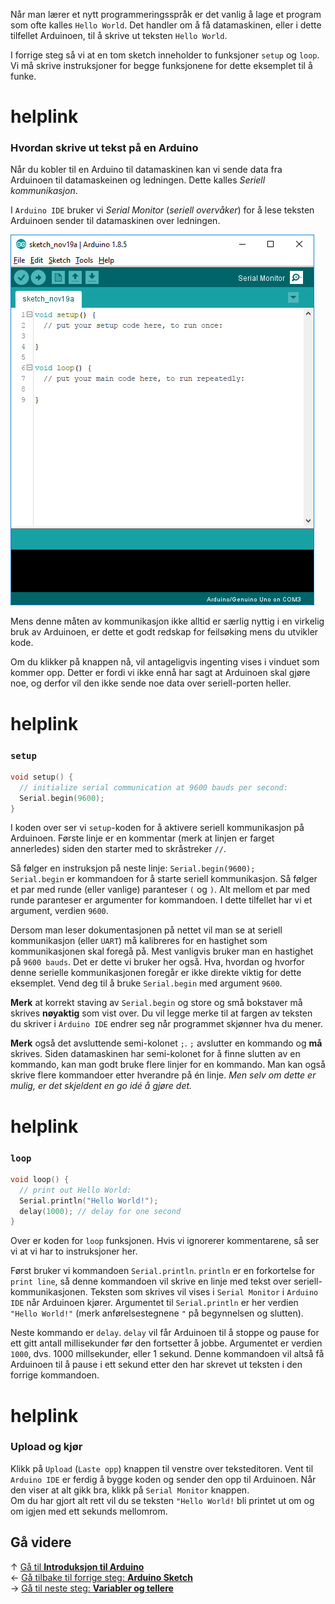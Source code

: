 Når man lærer et nytt programmeringsspråk er det vanlig å lage et program som ofte kalles `Hello World`. Det handler om å få datamaskinen, eller i dette tilfellet Arduinoen, til å skrive ut teksten `Hello World`.

I forrige steg så vi at en tom sketch inneholder to funksjoner `setup` og `loop`. Vi må skrive instruksjoner for begge funksjonene for dette eksemplet til å funke.

# helplink

### Hvordan skrive ut tekst på en Arduino

Når du kobler til en Arduino til datamaskinen kan vi sende data fra Arduinoen til datamaskeinen og ledningen. Dette kalles *Seriell kommunikasjon*.

I `Arduino IDE` bruker vi *Serial Monitor* (*seriell overvåker*) for å lese teksten Arduinoen sender til datamaskinen over ledningen.

![Menyknapp for Serial Monitor][serial-monitor-button]

Mens denne måten av kommunikasjon ikke alltid er særlig nyttig i en virkelig bruk av Arduinoen, er dette et godt redskap for feilsøking mens du utvikler kode.

Om du klikker på knappen nå, vil antageligvis ingenting vises i vinduet som kommer opp. Detter er fordi vi ikke ennå har sagt at Arduinoen skal gjøre noe, og derfor vil den ikke sende noe data over seriell-porten heller.

# helplink

### `setup`

``` cpp
void setup() {
  // initialize serial communication at 9600 bauds per second:
  Serial.begin(9600);
}
```

I koden over ser vi `setup`-koden for å aktivere seriell kommunikasjon på Arduinoen. Første linje er en kommentar (merk at linjen er farget annerledes) siden den starter med to skråstreker `//`.

Så følger en instruksjon på neste linje: `Serial.begin(9600);`  
`Serial.begin` er kommandoen for å starte seriell kommunikasjon. Så følger et par med runde (eller vanlige) paranteser `(` og `)`. Alt mellom et par med runde paranteser er argumenter for kommandoen. I dette tilfellet har vi et argument, verdien `9600`.

Dersom man leser dokumentasjonen på nettet vil man se at seriell kommunikasjon (eller `UART`) må kalibreres for en hastighet som kommunikasjonen skal foregå på. Mest vanligvis bruker man en hastighet på `9600 bauds`. Det er dette vi bruker her også. Hva, hvordan og hvorfor denne serielle kommunikasjonen foregår er ikke direkte viktig for dette eksemplet. Vend deg til å bruke `Serial.begin` med argument `9600`.

**Merk** at korrekt staving av `Serial.begin` og store og små bokstaver må skrives **nøyaktig** som vist over. Du vil legge merke til at fargen av teksten du skriver i `Arduino IDE` endrer seg når programmet skjønner hva du mener.

**Merk** også det avsluttende semi-kolonet `;`. `;` avslutter en kommando og **må** skrives. Siden datamaskinen har semi-kolonet for å finne slutten av en kommando, kan man godt bruke flere linjer for en kommando. Man kan også skrive flere kommandoer etter hverandre på én linje. *Men selv om dette er mulig, er det skjeldent en go idé å gjøre det.*

# helplink

### `loop`

``` cpp
void loop() {
  // print out Hello World:
  Serial.println("Hello World!");
  delay(1000); // delay for one second
}
```

Over er koden for `loop` funksjonen. Hvis vi ignorerer kommentarene, så ser vi at vi har to instruksjoner her.

Først bruker vi kommandoen `Serial.println`. `println` er en forkortelse for `print line`, så denne kommandoen vil skrive en linje med tekst over seriell-kommunikasjonen. Teksten som skrives vil vises i `Serial Monitor` i `Arduino IDE` når Arduinoen kjører. Argumentet til `Serial.println` er her verdien `"Hello World!"` (merk anførelsestegnene `"` på begynnelsen og slutten).

Neste kommando er `delay`. `delay` vil får Arduinoen til å stoppe og pause for ett gitt antall millisekunder før den fortsetter å jobbe. Argumentet er verdien `1000`, dvs. 1000 millsekunder, eller 1 sekund. Denne kommandoen vil altså få Arduinoen til å pause i ett sekund etter den har skrevet ut teksten i den forrige kommandoen.

# helplink

### Upload og kjør

Klikk på `Upload` (`Laste opp`) knappen til venstre over teksteditoren. Vent til `Arduino IDE` er ferdig å bygge koden og sender den opp til Arduinoen. Når den viser at alt gikk bra, klikk på `Serial Monitor` knappen.  
Om du har gjort alt rett vil du se teksten `"Hello World!` bli printet ut om og om igjen med ett sekunds mellomrom.

## Gå videre

&uarr; [Gå til **Introduksjon til Arduino**][intro-prog-home]  
&larr; [Gå tilbake til forrige steg: **Arduino Sketch**][sketch]  
&rarr; [Gå til neste steg: **Variabler og tellere**][variables]  

[intro-prog-home]: Introduksjon-til-Arduino-programmering
[sketch]: Tom-Arduino-Sketch
[variables]: Variabler-og-telling-i-Arduino

[serial-monitor-button]: Arduino-IDE-SerialMonitor-Button.png
